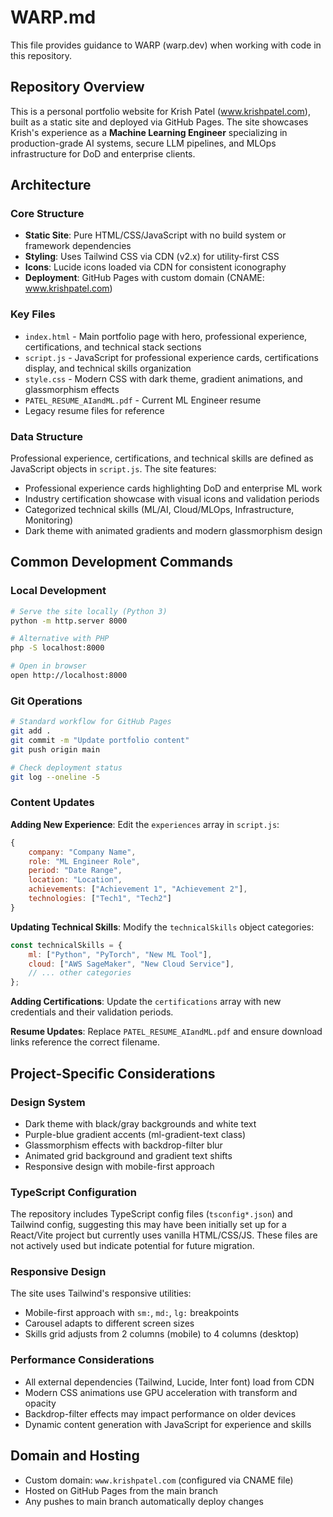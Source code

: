 # WARP.md

This file provides guidance to WARP (warp.dev) when working with code in this repository.

## Repository Overview

This is a personal portfolio website for Krish Patel (www.krishpatel.com), built as a static site and deployed via GitHub Pages. The site showcases Krish's experience as a **Machine Learning Engineer** specializing in production-grade AI systems, secure LLM pipelines, and MLOps infrastructure for DoD and enterprise clients.

## Architecture

### Core Structure
- **Static Site**: Pure HTML/CSS/JavaScript with no build system or framework dependencies
- **Styling**: Uses Tailwind CSS via CDN (v2.x) for utility-first CSS
- **Icons**: Lucide icons loaded via CDN for consistent iconography
- **Deployment**: GitHub Pages with custom domain (CNAME: www.krishpatel.com)

### Key Files
- `index.html` - Main portfolio page with hero, professional experience, certifications, and technical stack sections
- `script.js` - JavaScript for professional experience cards, certifications display, and technical skills organization
- `style.css` - Modern CSS with dark theme, gradient animations, and glassmorphism effects
- `PATEL_RESUME_AIandML.pdf` - Current ML Engineer resume
- Legacy resume files for reference

### Data Structure
Professional experience, certifications, and technical skills are defined as JavaScript objects in `script.js`. The site features:
- Professional experience cards highlighting DoD and enterprise ML work
- Industry certification showcase with visual icons and validation periods
- Categorized technical skills (ML/AI, Cloud/MLOps, Infrastructure, Monitoring)
- Dark theme with animated gradients and modern glassmorphism design

## Common Development Commands

### Local Development
```bash
# Serve the site locally (Python 3)
python -m http.server 8000

# Alternative with PHP
php -S localhost:8000

# Open in browser
open http://localhost:8000
```

### Git Operations
```bash
# Standard workflow for GitHub Pages
git add .
git commit -m "Update portfolio content"
git push origin main

# Check deployment status
git log --oneline -5
```

### Content Updates

**Adding New Experience**: Edit the `experiences` array in `script.js`:
```javascript
{
    company: "Company Name",
    role: "ML Engineer Role",
    period: "Date Range",
    location: "Location",
    achievements: ["Achievement 1", "Achievement 2"],
    technologies: ["Tech1", "Tech2"]
}
```

**Updating Technical Skills**: Modify the `technicalSkills` object categories:
```javascript
const technicalSkills = {
    ml: ["Python", "PyTorch", "New ML Tool"],
    cloud: ["AWS SageMaker", "New Cloud Service"],
    // ... other categories
};
```

**Adding Certifications**: Update the `certifications` array with new credentials and their validation periods.

**Resume Updates**: Replace `PATEL_RESUME_AIandML.pdf` and ensure download links reference the correct filename.

## Project-Specific Considerations

### Design System
- Dark theme with black/gray backgrounds and white text
- Purple-blue gradient accents (ml-gradient-text class)
- Glassmorphism effects with backdrop-filter blur
- Animated grid background and gradient text shifts
- Responsive design with mobile-first approach

### TypeScript Configuration
The repository includes TypeScript config files (`tsconfig*.json`) and Tailwind config, suggesting this may have been initially set up for a React/Vite project but currently uses vanilla HTML/CSS/JS. These files are not actively used but indicate potential for future migration.

### Responsive Design
The site uses Tailwind's responsive utilities:
- Mobile-first approach with `sm:`, `md:`, `lg:` breakpoints
- Carousel adapts to different screen sizes
- Skills grid adjusts from 2 columns (mobile) to 4 columns (desktop)

### Performance Considerations
- All external dependencies (Tailwind, Lucide, Inter font) load from CDN
- Modern CSS animations use GPU acceleration with transform and opacity
- Backdrop-filter effects may impact performance on older devices
- Dynamic content generation with JavaScript for experience and skills

## Domain and Hosting
- Custom domain: `www.krishpatel.com` (configured via CNAME file)
- Hosted on GitHub Pages from the main branch
- Any pushes to main branch automatically deploy changes